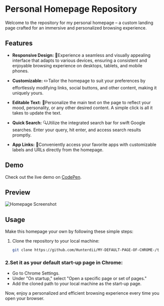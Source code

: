 # Personal Homepage Repository

Welcome to the repository for my personal homepage – a custom landing page crafted for an immersive and personalized browsing experience.

## Features

- **Responsive Design:** 📱Experience a seamless and visually appealing interface that adapts to various devices, ensuring a consistent and enjoyable browsing experience on desktops, tablets, and mobile phones.

- **Customizable:** ✏️Tailor the homepage to suit your preferences by effortlessly modifying links, social buttons, and other content, making it uniquely yours.

- **Editable Text:** 📝Personalize the main text on the page to reflect your mood, personality, or any other desired content. A simple click is all it takes to update the text.

- **Quick Search:** 🔍Utilize the integrated search bar for swift Google searches. Enter your query, hit enter, and access search results promptly.

- **App Links:** 🚀Conveniently access your favorite apps with customizable labels and URLs directly from the homepage.

## Demo

Check out the live demo on [CodePen](https://codepen.io/Hunterdii/pen/GRzzvvQ).

## Preview

![Homepage Screenshot](https://github.com/Hunterdii/MY-DEFAULT-PAGE-OF-CHROME-/assets/124852522/5a4fcb72-10e5-4ea6-8c09-0d8c06b0100f)

## Usage

Make this homepage your own by following these simple steps:

1. Clone the repository to your local machine:

   ```bash
   git clone https://github.com/Hunterdii/MY-DEFAULT-PAGE-OF-CHROME-/tree/main/MY%20chrome%20default%20Page
   
### 2.Set it as your default start-up page in Chrome:
- Go to Chrome Settings.<br>
- Under "On startup," select "Open a specific page or set of pages."<br>
- Add the cloned path to your local machine as the start-up page.<br>

Now, enjoy a personalized and efficient browsing experience every time you open your browser.
